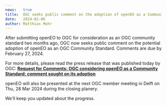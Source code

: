 ```yaml
---
news:   true
title:  OGC seeks public comment on the adoption of openEO as a Community Standard
date:   2024-02-06
author: Matthias Mohr
---
```


After submitting openEO to OGC for consideration as an OGC community standard two months ago,
OGC now seeks public comment on the potential adoption of openEO as an OGC Community Standard.
Comments are due by February 27, 2024.

For more details, please read the press release that was published today by OGC:
**[Request for Comments: OGC considering openEO as a Community Standard; comment sought on its adoption](https://www.ogc.org/requests/ogc-considering-openeo-as-a-community-standard-comment-sought-on-its-adoption/)**

openEO will also be presented at the next OGC member meeting in Delft on Thu, 28 Mar 2024 during the closing planery.

We'll keep you updated about the progress.
